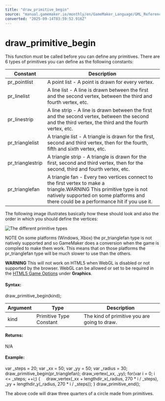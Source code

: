 ```yaml
---
title: "draw_primitive_begin"
source: "manual.gamemaker.io/monthly/en/GameMaker_Language/GML_Reference/Drawing/Primitives/draw_primitive_begin.htm"
converted: "2025-09-14T03:59:52.916Z"
---
```


# draw\_primitive\_begin

This function must be called before you can define any primitives. There are 6 types of primitives you can define as the following constants:

| Constant | Description |
| --- | --- |
| pr_pointlist | A point list - A point is drawn for every vertex. |
| pr_linelist | A line list - A line is drawn between the first and the second vertex, between the third and fourth vertex, etc. |
| pr_linestrip | A line strip - A line is drawn between the first and the second vertex, between the second and the third vertex, the third and the fourth vertex, etc. |
| pr_trianglelist | A triangle list - A triangle is drawn for the first, second and third vertex, then for the fourth, fifth and sixth vertex, etc. |
| pr_trianglestrip | A triangle strip - A triangle is drawn for the first, second and third vertex, then for the second, third and fourth vertex, etc. |
| pr_trianglefan | A triangle fan - Every two vertices connect to the first vertex to make a triangle.WARNING This primitive type is not natively supported on some platforms and there could be a performance hit if you use it. |

The following image illustrates basically how these should look and also the order in which you should define the vertices:

![The different primitive types](../../../../assets/Images/Scripting_Reference/GML/Reference/Drawing/primitive_types.png)

NOTE On some platforms (Windows, Xbox) the pr\_trianglefan type is not natively supported and so GameMaker does a conversion when the game is compiled to make them work. This means that on those platforms the pr\_trianglefan type will be much slower to use than the others.

**WARNING** This will not work on HTML5 when WebGL is disabled or not supported by the browser. WebGL can be allowed or set to be required in the [HTML5 Game Options](../../../../Settings/Game_Options/HTML5.md) under **Graphics**.

#### Syntax:

draw\_primitive\_begin(kind);

| Argument | Type | Description |
| --- | --- | --- |
| kind | Primitive Type Constant | The kind of primitive you are going to draw. |

#### Returns:

N/A

#### Example:

var \_steps = 20;
var \_xx = 50;
var \_yy = 50;
var \_radius = 30;
draw\_primitive\_begin(pr\_trianglefan);
draw\_vertex(\_xx, \_yy);
for(var i = 0; i <= \_steps; ++i;)
{
    draw\_vertex(\_xx + lengthdir\_x(\_radius, 270 \* i / \_steps), \_yy + lengthdir\_y(\_radius, 270 \* i / \_steps));
}
draw\_primitive\_end();

The above code will draw three quarters of a circle made from primitives.